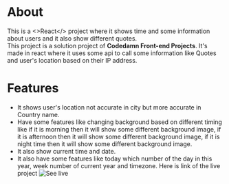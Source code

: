 # About 

This is a <>React</> project where it shows time and some information about users and it also show different quotes.  
This project is a solution project of <strong>Codedamn Front-end Projects</strong>.
It's made in react where it uses some api to call some information like Quotes and user's location based on their IP address. 

# Features 

- It shows user's location not accurate in city but more accurate in Country name.
- Have some features like changing background based on different timing like if it is morning then it will show some different background image, if it is afternoon then it will show some different background image, if it is night time then it will show some different background image. 
- It also show current time and date. 
- It also have some features like today which number of the day in this year, week number of current year and timezone.
Here is link of the live project ![See live](https://quotable-digital-clock.vercel.app/)

